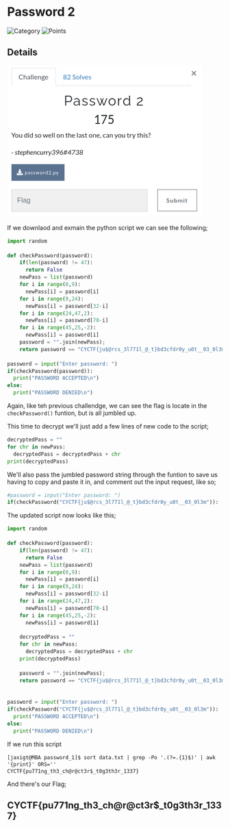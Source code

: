 # Password 2

![Category](http://img.shields.io/badge/Category-Reverse%20Engineering-orange?style=for-the-badge) ![Points](http://img.shields.io/badge/Points-175-brightgreen?style=for-the-badge)

## Details

![Details](https://github.com/CTSecUK/CyberYoddha-CTF-2020/blob/main/images/password_2_details.png)

If we downlaod and exmain the python script we can see the following;

```python
import random

def checkPassword(password):
    if(len(password) != 47):
      return False
    newPass = list(password)
    for i in range(0,9):
      newPass[i] = password[i]
    for i in range(9,24):
      newPass[i] = password[32-i]
    for i in range(24,47,2):
      newPass[i] = password[70-i]
    for i in range(45,25,-2):
      newPass[i] = password[i]
    password = "".join(newPass);
    return password == "CYCTF{ju$@rcs_3l771l_@_t}bd3cfdr0y_u0t__03_0l3m"

password = input("Enter password: ")
if(checkPassword(password)):
  print("PASSWORD ACCEPTED\n")
else:
  print("PASSWORD DENIED\n")
```

Again, like teh previous challendge, we can see the flag is locate in the `checkPassword()` funtion, but is all jumbled up.

This time to decrypt we'll just add a few lines of new code to the script;

```python
decryptedPass = ""
for chr in newPass:
  decryptedPass = decryptedPass + chr
print(decryptedPass)
```

We'll also pass the jumbled password string through the funtion to save us having to copy and paste it in, and comment out the input request, like so; 

```python
#password = input("Enter password: ")
if(checkPassword("CYCTF{ju$@rcs_3l771l_@_t}bd3cfdr0y_u0t__03_0l3m")):
```

The updated script now looks like this;

```python
import random

def checkPassword(password):
    if(len(password) != 47):
      return False
    newPass = list(password)
    for i in range(0,9):
      newPass[i] = password[i]
    for i in range(9,24):
      newPass[i] = password[32-i]
    for i in range(24,47,2):
      newPass[i] = password[70-i]
    for i in range(45,25,-2):
      newPass[i] = password[i]
    
    decryptedPass = ""
    for chr in newPass:
      decryptedPass = decryptedPass + chr
    print(decryptedPass)

    password = "".join(newPass);
    return password == "CYCTF{ju$@rcs_3l771l_@_t}bd3cfdr0y_u0t__03_0l3m"
    

password = input("Enter password: ")
if(checkPassword("CYCTF{ju$@rcs_3l771l_@_t}bd3cfdr0y_u0t__03_0l3m")):
  print("PASSWORD ACCEPTED\n")
else:
  print("PASSWORD DENIED\n")
```

If we run this script 
```
[jaxigt@MBA password_1]$ sort data.txt | grep -Po '.(?=.{1}$)' | awk '{print}' ORS=''
CYCTF{pu771ng_th3_ch@r@ct3r$_t0g3th3r_1337}
```

And there's our Flag;

## CYCTF{pu771ng_th3_ch@r@ct3r$_t0g3th3r_1337}
